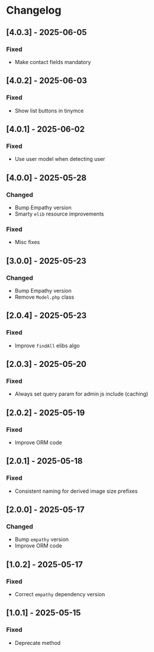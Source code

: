 
# Changelog


## [4.0.3] - 2025-06-05

### Fixed

- Make contact fields mandatory


## [4.0.2] - 2025-06-03

### Fixed

- Show list buttons in tinymce


## [4.0.1] - 2025-06-02

### Fixed

- Use user model when detecting user


## [4.0.0] - 2025-05-28

### Changed

- Bump Empathy version
- Smarty `elib` resource improvements

### Fixed

- Misc fixes


## [3.0.0] - 2025-05-23

### Changed

- Bump Empathy version
- Remove `Model.php` class


## [2.0.4] - 2025-05-23

### Fixed

- Improve `findAll` elibs algo


## [2.0.3] - 2025-05-20

### Fixed

- Always set query param for admin js include (caching)


## [2.0.2] - 2025-05-19

### Fixed

- Improve ORM code


## [2.0.1] - 2025-05-18

### Fixed

- Consistent naming for derived image size prefixes


## [2.0.0] - 2025-05-17

### Changed

- Bump `empathy` version
- Improve ORM code


## [1.0.2] - 2025-05-17

### Fixed

- Correct `empathy` dependency version


## [1.0.1] - 2025-05-15

### Fixed

- Deprecate method
